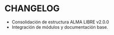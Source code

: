 # CHANGELOG

- Consolidación de estructura ALMA LIBRE v2.0.0
- Integración de módulos y documentación base.